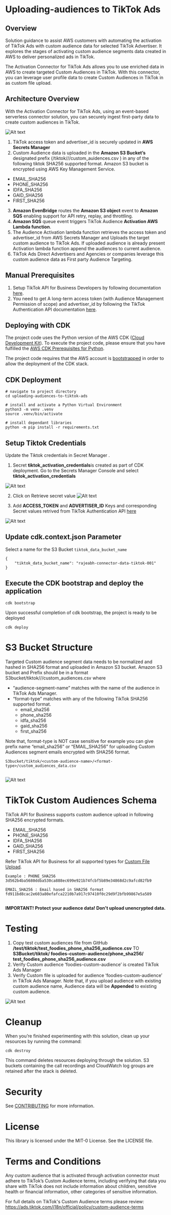 # Uploading-audiences to TikTok Ads

## Overview



Solution guidance to assist AWS customers with automating the activation of TikTok Ads with custom audience data for selected TikTok Advertiser. It explores the stages of activating custom audience segments data created in AWS to deliver personalized ads in TikTok.

The Activation Connector for TikTok Ads allows you to use enriched data in AWS to create targeted Custom Audiences in TikTok. With this connector, you can leverage user profile data to create Custom Audiences in TikTok in as custom file upload.
 

## Architecture Overview

With the Activation Connector for TikTok Ads, using an event-based serverless connector solution,
you can securely ingest first-party data to create custom audiences in TikTok.

![Alt text](imgs/arch.PNG?raw=true "Architecture")


1.	TikTok access token and advertiser_id is securely updated in **AWS Secrets Manager**
2.	Custom Audience data is uploaded in the **Amazon S3 Bucket’s** designated prefix (<S3 Bucket>/tiktok/<audiencename>/<format>/custom_auidences.csv ) in any of the following tiktok SHA256 supported format. Amazon S3 bucket is encrypted using AWS Key Management Service.
*	EMAIL_SHA256
*	PHONE_SHA256
*	IDFA_SHA256
*	GAID_SHA256
*	FIRST_SHA256
3.	**Amazon EvenBridge** routes the **Amazon S3 object** event to **Amazon SQS** enabling support for API retry, replay, and throttling.
4.	**Amazon SQS** queue event triggers TikTok Audience **Activation AWS Lambda function**.
5.	The Audience Activation lambda function retrieves the access token and advertiser_id from AWS Secrets Manager and Uploads the target custom audience to TikTok Ads. If uploaded audience is already present Activation lambda function append the audiences to current audience.
6.	TikTok Ads Direct Advertisers and Agencies or companies leverage this custom audience data as First party Audience Targeting.


## Manual Prerequisites

1.	Setup TikTok API for Business Developers by following documentation [here](https://ads.tiktok.com/marketing_api/docs?id=1735713609895937). 
2.	You need to get A long-term access token (with Audience Management Permission of scope) and advertiser_id by following the TikTok Authentication API documentation [here](https://ads.tiktok.com/marketing_api/docs?id=1738373164380162). 


## Deploying with CDK

The project code uses the Python version of the AWS CDK ([Cloud Development Kit](https://aws.amazon.com/cdk/)). To execute the project code, please ensure that you have fulfilled the [AWS CDK Prerequisites for Python](https://docs.aws.amazon.com/cdk/latest/guide/work-with-cdk-python.html).

The project code requires that the AWS account is [bootstrapped](https://docs.aws.amazon.com/de_de/cdk/latest/guide/bootstrapping.html) in order to allow the deployment of the CDK stack.


## CDK Deployment
```
# navigate to project directory
cd uploading-audiences-to-tiktok-ads

# install and activate a Python Virtual Environment
python3 -m venv .venv
source .venv/bin/activate

# install dependant libraries
python -m pip install -r requirements.txt

```

## Setup Tiktok Credentials

Update the Tiktok credentials in Secret Manager .
1. Secret **tiktok_activation_credentials**is created as part of CDK deployment. Go to the Secrets Manager Console and select  **tiktok_activation_credentials**

![Alt text](imgs/sm_1.PNG?raw=true "Secret manager ")

2. Click on Retrieve secret value
![Alt text](imgs/sm_2.PNG?raw=true "Secret manager retrive secret value")

3.  Add **ACCESS_TOKEN** and **ADVERTISER_ID** Keys and corresponding Secret values retrived from TikTok Authentication API [here](https://ads.tiktok.com/marketing_api/docs?id=1738373164380162)

![Alt text](imgs/sm_3.PNG?raw=true "Secret manager add ACCESS_TOKEN and ADVERTISER_ID ")



## Update cdk.context.json Parameter

Select a name for the S3 Bucket   `tiktok_data_bucket_name`


```
{
    "tiktok_data_bucket_name": "rajeabh-connector-data-tiktok-001"
}

```

## Execute the CDK bootstrap and deploy the application

```
cdk bootstrap 

```
Upon successful completion of cdk bootstrap, the project is ready to be deployed
```
cdk deploy

```

#  S3 Bucket Structure

Targeted Custom audience segment data needs to be normalized and hashed in SHA256 format and uploaded in Amazon S3 bucket. Amazon S3 bucket and Prefix should be in a format S3bucket/tiktok/<audience-segment-name>/<format-type>/custom_audiences.csv
where

* 	“audience-segment-name” matches with the name of the audience in TikTok Ads Manager.
*	“format-type” matches with any of the following TikTok SHA256 supported format.  
    *	email_sha256 
    *	phone_sha256
    *	idfa_sha256
    *	gaid_sha256
    *	first_sha256

Note that, format-type is NOT case sensitive for example you can give prefix name “email_sha256” or “EMAIL_SHA256” for uploading Custom Audiences segment emails encrypted with SHA256 format. 




```
S3bucket/tiktok/<custom-audience-name>/<format-type>/custom_audiences_data.csv


```
![Alt text](imgs/s3_tiktok.PNG?raw=true "Data Bucket Structure")



# TikTok Custom Audiences Schema
TikTok API for Business supports custom audience upload in following SHA256 encrypted formats.

*	EMAIL_SHA256
*	PHONE_SHA256
*	IDFA_SHA256
*	GAID_SHA256
*	FIRST_SHA256


Refer TikTok API for Business for all supported types for [Custom File Upload](https://ads.tiktok.com/marketing_api/docs?id=1739566528222210).



```
Example : PHONE_SHA256
3d562b4ba5680ddba530ca888ec699e921b74fcbf5b89e34868d2c9afcd82fb9

EMAIL_SHA256 : Email hased in SHA256 format
fd911bd8cac2e603a80efafca2210b7a917c97410f0c29d9f2bfb99867e5a589


```
**IMPORTANT! Protect your audience data! Don't upload unencrypted data.**

# Testing 
1.	Copy test custom audiences file from GitHub **/test/tiktok/test_foodies_phone_sha256_audience.csv**
TO **S3Bucket/tiktok/ foodies-custom-audience/phone_sha256/ test_foodies_phone_sha256_audience.csv**
2.	Verify Custom audience ‘foodies-custom-audience’ is created TikTok Ads Manager 
3.	Verify Custom file is uploaded for audience ‘foodies-custom-audience’ in TikTok Ads Manager.
Note that, if you upload audience with existing custom audience name, Audience data will be **Appended** to existing custom audience. 

![Alt text](imgs/tiktok_ca.PNG?raw=true "TikTok Custom Audiences ")




# Cleanup

When you’re finished experimenting with this solution, clean up your resources by running the command:

```
cdk destroy

```

This command deletes resources deploying through the solution. S3 buckets containing the call recordings and CloudWatch log groups are retained after the stack is deleted.

# Security

See [CONTRIBUTING](CONTRIBUTING.md#security-issue-notifications) for more information.

# License
This library is licensed under the MIT-0 License. See the LICENSE file.

# Terms and Conditions

Any custom audience that is activated through activation connector must adhere to TikTok’s Custom Audience terms, including verifying that data you share with TikTok does not include information about children, sensitive health or financial information, other categories of sensitive information.

For full details on TikTok's Custom Audience terms please review:
https://ads.tiktok.com/i18n/official/policy/custom-audience-terms




